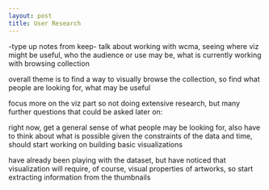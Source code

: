 ```yaml
---
layout: post
title: User Research
---
```

-type up notes from keep-
talk about working with wcma, seeing where viz might be useful, who the audience or use may be, what is currently working with browsing collection

overall theme is to find a way to visually browse the collection, so find what people are looking for, what may be useful

focus more on the viz part so not doing extensive research, but many further questions that could be asked later on:

right now, get a general sense of what people may be looking for, also have to think about what is possible given the constraints of the data and time, should start working on building basic visualizations

have already been playing with the dataset, but have noticed that visualization will require, of course, visual properties of artworks, so start extracting information from the thumbnails